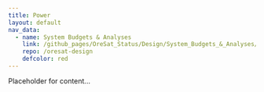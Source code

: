 ```yaml
---
title: Power
layout: default
nav_data:
  - name: System Budgets & Analyses
    link: /github_pages/OreSat_Status/Design/System_Budgets_&_Analyses/
    repo: /oresat-design
    defcolor: red
---
```



Placeholder for content...
